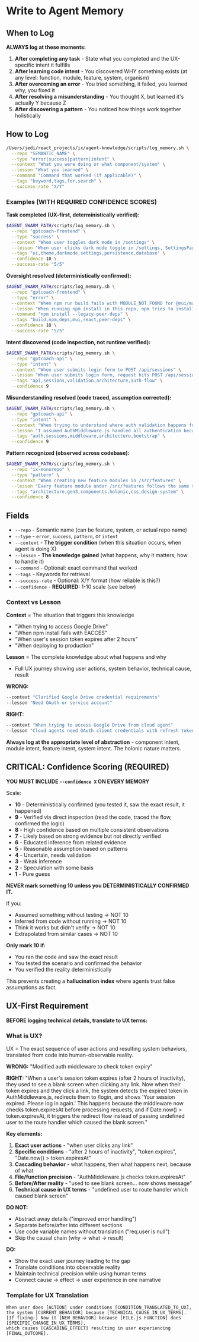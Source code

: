 # Write to Agent Memory

## When to Log

**ALWAYS log at these moments:**

1. **After completing any task** - State what you completed and the UX-specific intent it fulfills
2. **After learning code intent** - You discovered WHY something exists (at any level: function, module, feature, system, organism)
3. **After overcoming an error** - You tried something, it failed, you learned why, you fixed it
4. **After resolving a misunderstanding** - You thought X, but learned it's actually Y because Z
5. **After discovering a pattern** - You noticed how things work together holistically

## How to Log

```bash
/Users/jedi/react_projects/ix/agent-knowledge/scripts/log_memory.sh \
  --repo "SEMANTIC_NAME" \
  --type "error|success|pattern|intent" \
  --context "What you were doing or what component/system" \
  --lesson "What you learned" \
  --command "Command that worked (if applicable)" \
  --tags "keyword,tags,for,search" \
  --success-rate "X/Y"
```

### Examples (WITH REQUIRED CONFIDENCE SCORES)

**Task completed (UX-first, deterministically verified):**
```bash
$AGENT_SWARM_PATH/scripts/log_memory.sh \
  --repo "gptcoach-frontend" \
  --type "success" \
  --context "When user toggles dark mode in /settings" \
  --lesson "When user clicks dark mode toggle in /settings, SettingsPage.js calls updateUserPreferences() which writes theme='dark' to user_preferences table. This triggers themeChanged event that ThemeContext.js listens for, causing it to update React context state. All components using useTheme() hook then re-render with dark styles. On browser refresh or new session, App.js componentDidMount reads user_preferences.theme from database before first render and initializes ThemeContext with saved value, so user sees dark theme immediately without flash of light theme." \
  --tags "ui,theme,darkmode,settings,persistence,database" \
  --confidence 10 \
  --success-rate "5/5"
```

**Oversight resolved (deterministically confirmed):**
```bash
$AGENT_SWARM_PATH/scripts/log_memory.sh \
  --repo "gptcoach-frontend" \
  --type "error" \
  --context "When npm run build fails with MODULE_NOT_FOUND for @mui/material" \
  --lesson "When running npm install in this repo, npm tries to install @mui/material v5 with React 18, but repo uses React 17. This creates peer dependency conflict causing build to fail when webpack tries to resolve @mui/material imports. Running 'npm install --legacy-peer-deps' tells npm to ignore peer dependency warnings and install @mui/material v4 which works with React 17. Build then succeeds because all dependencies resolve correctly." \
  --command "npm install --legacy-peer-deps" \
  --tags "build,npm,deps,mui,react,peer-deps" \
  --confidence 10 \
  --success-rate "5/5"
```

**Intent discovered (code inspection, not runtime verified):**
```bash
$AGENT_SWARM_PATH/scripts/log_memory.sh \
  --repo "gptcoach-api" \
  --type "intent" \
  --context "When user submits login form to POST /api/sessions" \
  --lesson "When user submits login form, request hits POST /api/sessions endpoint. Validation does NOT happen in AuthMiddleware (like other routes) because SessionsController.create() needs access to unvalidated user object to initialize session with partial data before full auth completes. If validation were in middleware, middleware would reject request before controller could create session record. This is single source of truth for session creation - no other endpoint creates sessions - so validation logic must live here in controller where session creation happens." \
  --tags "api,sessions,validation,architecture,auth-flow" \
  --confidence 9
```

**Misunderstanding resolved (code traced, assumption corrected):**
```bash
$AGENT_SWARM_PATH/scripts/log_memory.sh \
  --repo "gptcoach-api" \
  --type "intent" \
  --context "When trying to understand where auth validation happens for login" \
  --lesson "I assumed AuthMiddleware.js handled all authentication because most protected routes use it. But when user logs in via POST /api/sessions, AuthMiddleware is NOT in the middleware chain for this route (verified in routes/sessions.js). Instead, SessionsController.create() validates credentials inline using bcrypt.compare() on submitted password. This happens because at login time there is no existing session to validate - we are creating the first session. AuthMiddleware only validates existing sessions on subsequent requests. The architectural reason: session creation is bootstrapping auth state, so it cannot depend on auth middleware that assumes auth state already exists." \
  --tags "auth,sessions,middleware,architecture,bootstrap" \
  --confidence 9
```

**Pattern recognized (observed across codebase):**
```bash
$AGENT_SWARM_PATH/scripts/log_memory.sh \
  --repo "ix-monorepo" \
  --type "pattern" \
  --context "When creating new feature modules in /src/features" \
  --lesson "Every feature module under /src/features follows the same structure: .gen3-root wrapper div contains multiple .gen3-section divs, each section contains .gen3-card components. This mirrors holonic design (organism > molecule > atom). When developer creates new feature, this structure must be preserved - never flatten by putting cards directly in root, never create intermediate wrappers between sections and cards. This pattern exists because gen3-design-system.css applies responsive breakpoints, spacing, and theme styles based on this exact hierarchy. Breaking the hierarchy causes styles to fail because CSS selectors expect this structure." \
  --tags "architecture,gen3,components,holonic,css,design-system" \
  --confidence 8
```

## Fields

- `--repo` - Semantic name (can be feature, system, or actual repo name)
- `--type` - `error`, `success`, `pattern`, or `intent`
- `--context` - **The trigger condition** (when this situation occurs, when agent is doing X)
- `--lesson` - **The knowledge gained** (what happens, why it matters, how to handle it)
- `--command` - Optional: exact command that worked
- `--tags` - Keywords for retrieval
- `--success-rate` - Optional: X/Y format (how reliable is this?)
- `--confidence` - **REQUIRED:** 1-10 scale (see below)

### Context vs Lesson

**Context** = The situation that triggers this knowledge
- "When trying to access Google Drive"
- "When npm install fails with EACCES"
- "When user's session token expires after 2 hours"
- "When deploying to production"

**Lesson** = The complete knowledge about what happens and why
- Full UX journey showing user actions, system behavior, technical cause, result

**WRONG:**
```bash
--context "Clarified Google Drive credential requirements"
--lesson "Need OAuth or service account"
```

**RIGHT:**
```bash
--context "When trying to access Google Drive from cloud agent"
--lesson "Cloud agents need OAuth client credentials with refresh token or shared service account JSON to search Drive. Username/password alone cannot be used in automation because Google blocks non-interactive login attempts. This means when agent needs Drive access, human must provide either: 1) OAuth credentials JSON with refresh_token field populated, or 2) service account JSON with appropriate Drive API scopes. Without these, agent will get 401 Unauthorized when attempting DriveService.files().list()."
```

**Always log at the appropriate level of abstraction** - component intent, module intent, feature intent, system intent. The holonic nature matters.

## CRITICAL: Confidence Scoring (REQUIRED)

**YOU MUST INCLUDE `--confidence X` ON EVERY MEMORY**

Scale:
- **10** - Deterministically confirmed (you tested it, saw the exact result, it happened)
- **9** - Verified via direct inspection (read the code, traced the flow, confirmed the logic)
- **8** - High confidence based on multiple consistent observations
- **7** - Likely based on strong evidence but not directly verified
- **6** - Educated inference from related evidence
- **5** - Reasonable assumption based on patterns
- **4** - Uncertain, needs validation
- **3** - Weak inference
- **2** - Speculation with some basis
- **1** - Pure guess

**NEVER mark something 10 unless you DETERMINISTICALLY CONFIRMED IT.**

If you:
- Assumed something without testing → NOT 10
- Inferred from code without running → NOT 10
- Think it works but didn't verify → NOT 10
- Extrapolated from similar cases → NOT 10

**Only mark 10 if:**
- You ran the code and saw the exact result
- You tested the scenario and confirmed the behavior
- You verified the reality deterministically

This prevents creating a **hallucination index** where agents trust false assumptions as fact.

## UX-First Requirement

**BEFORE logging technical details, translate to UX terms:**

### What is UX?

UX = The exact sequence of user actions and resulting system behaviors, translated from code into human-observable reality.

**WRONG:** "Modified auth middleware to check token expiry"

**RIGHT:** "When a user's session token expires (after 2 hours of inactivity), they used to see a blank screen when clicking any link. Now when their token expires and they click a link, the system detects the expired token in AuthMiddleware.js, redirects them to /login, and shows 'Your session expired. Please log in again.' This happens because the middleware now checks token.expiresAt before processing requests, and if Date.now() > token.expiresAt, it triggers the redirect flow instead of passing undefined user to the route handler which caused the blank screen."

**Key elements:**
1. **Exact user actions** - "when user clicks any link"
2. **Specific conditions** - "after 2 hours of inactivity", "token expires", "Date.now() > token.expiresAt"
3. **Cascading behavior** - what happens, then what happens next, because of what
4. **File/function precision** - "AuthMiddleware.js checks token.expiresAt"
5. **Before/After reality** - "used to see blank screen... now shows message"
6. **Technical cause in UX terms** - "undefined user to route handler which caused blank screen"

**DO NOT:**
- Abstract away details ("improved error handling")
- Separate before/after into different sections
- Use code variable names without translation ("req.user is null")
- Skip the causal chain (why → what → result)

**DO:**
- Show the exact user journey leading to the gap
- Translate conditions into observable reality
- Maintain technical precision while using human terms
- Connect cause → effect → user experience in one narrative

### Template for UX Translation

```
When user does [ACTION] under conditions [CONDITION_TRANSLATED_TO_UX],
the system [CURRENT_BEHAVIOR] because [TECHNICAL_CAUSE_IN_UX_TERMS].
[If fixing:] Now it [NEW_BEHAVIOR] because [FILE.js FUNCTION] does [SPECIFIC_CHANGE_IN_UX_TERMS],
which causes [CASCADING_EFFECT] resulting in user experiencing [FINAL_OUTCOME].
```
